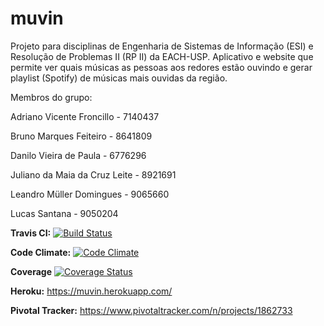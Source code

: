 # muvin
Projeto para disciplinas de Engenharia de Sistemas de Informação (ESI) e Resolução de Problemas II (RP II) da EACH-USP.
Aplicativo e website que permite ver quais músicas as pessoas aos redores estão ouvindo e gerar playlist (Spotify) de músicas  mais ouvidas da região.  

Membros do grupo:

Adriano Vicente Froncillo - 7140437

Bruno Marques Feiteiro - 8641809

Danilo Vieira de Paula - 6776296

Juliano da Maia da Cruz Leite - 8921691

Leandro Müller Domingues - 9065660

Lucas Santana - 9050204

**Travis CI:** 
[![Build Status](https://travis-ci.org/julianomcl/muvin.svg?branch=master)](https://travis-ci.org/julianomcl/muvin)

**Code Climate:**
[![Code Climate](https://codeclimate.com/github/julianomcl/muvin/badges/gpa.svg)](https://codeclimate.com/github/julianomcl/muvin)

**Coverage**
[![Coverage Status](https://coveralls.io/repos/github/julianomcl/muvin/badge.svg?branch=master)](https://coveralls.io/github/julianomcl/muvin?branch=master)

**Heroku:** https://muvin.herokuapp.com/

**Pivotal Tracker:** https://www.pivotaltracker.com/n/projects/1862733

